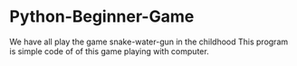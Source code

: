 # Python-Beginner-Game






We have all play the game snake-water-gun in the childhood
This program is simple code of of this game playing with computer.
